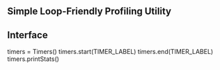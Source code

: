 ## Simple Loop-Friendly Profiling Utility

## Interface

timers = Timers()
timers.start(TIMER_LABEL)
timers.end(TIMER_LABEL)
timers.printStats()
